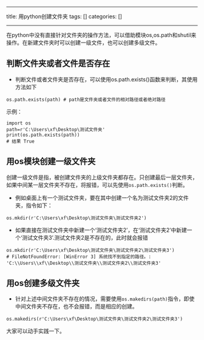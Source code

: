 
--- 
title:  用python创建文件夹 
tags: []
categories: [] 

---
在python中没有直接针对文件夹的操作方法，可以借助模块os,os.path和shutil来操作。在新建文件夹时可以创建一级文件，也可以创建多级文件。

## 判断文件夹或者文件是否存在
- 判断文件或者文件夹是否存在，可以使用os.path.exists()函数来判断，其使用方法如下
```
os.path.exists(path) # path是文件夹或者文件的相对路径或者绝对路径

```

示例：

```
import os
path=r'C:\Users\xf\Desktop\测试文件夹'
print(os.path.exists(path))
# 结果 True

```

## 用os模块创建一级文件夹

创建一级文件是指，被创建文件夹的上级文件夹都存在。只创建最后一层文件夹，如果中间某一层文件夹不存在，将报错，可以先使用`os.path.exists()`判断。
- 例如桌面上有一个测试文件夹，要在其中创建一个名为测试文件夹2的文件夹，指令如下：
```
os.mkdir(r'C:\Users\xf\Desktop\测试文件夹\测试文件夹2')

```
- 如果直接在测试文件夹中新建一个‘测试文件夹2’，在‘测试文件夹2’中新建一个‘测试文件夹3’.测试文件夹2是不存在的，此时就会报错
```
os.mkdir(r'C:\Users\xf\Desktop\测试文件夹\测试文件夹2\测试文件夹3')
# FileNotFoundError: [WinError 3] 系统找不到指定的路径。: 'C:\\Users\\xf\\Desktop\\测试文件夹\\测试文件夹2\\测试文件夹3'

```

## 用os创建多级文件夹
- 针对上述中间文件夹不存在的情况，需要使用`os.makedirs(path)`指令，即使中间文件夹不存在，也不会报错，而是相应的创建。
```
os.makedirs(r'C:\Users\xf\Desktop\测试文件夹\测试文件夹2\测试文件夹3')

```

大家可以动手实践一下。
